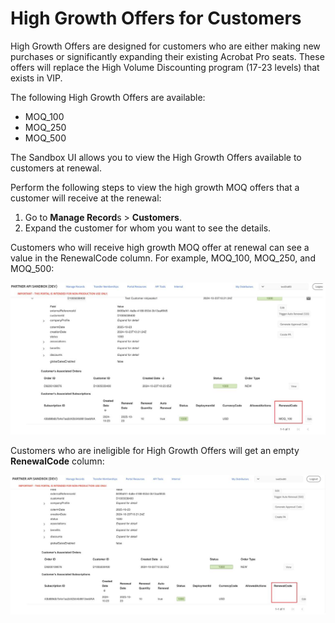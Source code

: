 # High Growth Offers for Customers

High Growth Offers are designed for customers who are either making new purchases or significantly expanding their existing Acrobat Pro seats. These offers will replace the High Volume Discounting program (17-23 levels) that exists in VIP.

The following High Growth Offers are available:  

- MOQ_100
- MOQ_250
- MOQ_500

The Sandbox UI allows you to view the High Growth Offers available to customers at renewal.

Perform the following steps to view the high growth MOQ offers that a customer will receive at the renewal:

1. Go to **Manage Record**s > **Customers**.
2. Expand the customer for whom you want to see the details.  

Customers who will receive high growth MOQ offer at renewal can see a value in the  RenewalCode column. For example, MOQ_100, MOQ_250, and MOQ_500:

![Renewal code](../image/high_growth1.jpg)

Customers who are ineligible for High Growth Offers will get an empty **RenewalCode** column:

![Empty Renewal Code](../image/high_growth2.jpg)
